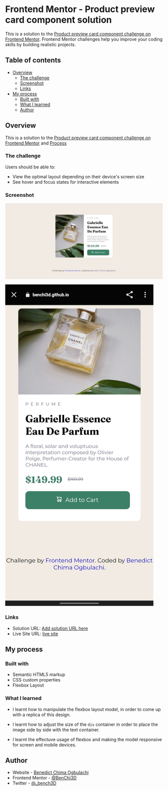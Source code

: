 # Frontend Mentor - Product preview card component solution

This is a solution to the [Product preview card component challenge on Frontend Mentor](https://www.frontendmentor.io/challenges/product-preview-card-component-GO7UmttRfa). Frontend Mentor challenges help you improve your coding skills by building realistic projects. 

## Table of contents

- [Overview](#overview)
  - [The challenge](#the-challenge)
  - [Screenshot](#screenshot)
  - [Links](#links)
- [My process](#my-process)
  - [Built with](#built-with)
  - [What I learned](#what-i-learned)
  - [Author](#author)

## Overview
This is a solution to the [Product preview card component challenge on Frontend Mentor](#frontend-mentor---product-preview-card-component-solution) and [Process](#my-process)


### The challenge

Users should be able to:

- View the optimal layout depending on their device's screen size
- See hover and focus states for interactive elements

### Screenshot

![Desktop Screenshot](.\images\screenshot.png)

![Mobile Sceenshot](images\mobile-screenshot.jpg)

### Links

- Solution URL: [Add solution URL here](https://your-solution-url.com)
- Live Site URL: [live site](https://benchi3d.github.io/product-preview-card-component-main/)

## My process

### Built with

- Semantic HTML5 markup
- CSS custom properties
- Flexbox Layout

### What I learned

- I learnt how to manipulate the flexbox layout model, in order to come up with a replica of this design.

- I learnt how to adjust the size of the `div` container in order to place the image side by side with the text container.

- I learnt the effectuve usage of flexbox and making the model responsive for screen and mobile devices.

## Author

- Website - [Benedict Chima Ogbulachi](https://www.linkedin.com/in/benedictchimaogbulachi/)
- Frontend Mentor - [@BenChi3D](https://www.frontendmentor.io/profile/BenChi3D)
- Twitter - [@_bench3D](https://www.twitter.com/_bench3d)